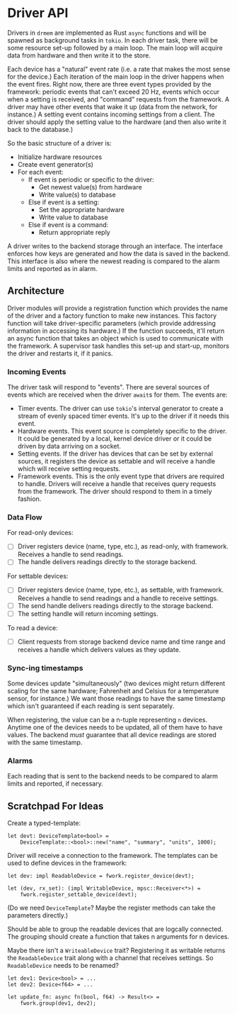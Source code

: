 # Driver API

Drivers in `drmem` are implemented as Rust `async` functions and will
be spawned as background tasks in `tokio`. In each driver task, there
will be some resource set-up followed by a main loop. The main loop
will acquire data from hardware and then write it to the store.

Each device has a "natural" event rate (i.e. a rate that makes the
most sense for the device.) Each iteration of the main loop in the
driver happens when the event fires. Right now, there are three event
types provided by the framework: periodic events that can't exceed 20
Hz, events which occur when a setting is received, and "command"
requests from the framework. A driver may have other events that wake
it up (data from the network, for instance.) A setting event contains
incoming settings from a client. The driver should apply the setting
value to the hardware (and then also write it back to the database.)

So the basic structure of a driver is:

- Initialize hardware resources
- Create event generator(s)
- For each event:
    - If event is periodic or specific to the driver:
        - Get newest value(s) from hardware
        - Write value(s) to database
    - Else if event is a setting:
        - Set the appropriate hardware
        - Write value to database
    - Else if event is a command:
        - Return appropriate reply

A driver writes to the backend storage through an interface. The
interface enforces how keys are generated and how the data is saved in
the backend. This interface is also where the newest reading is
compared to the alarm limits and reported as in alarm.

## Architecture

Driver modules will provide a registration function which provides the
name of the driver and a factory function to make new instances. This
factory function will take driver-specific parameters (which provide
addressing information in accessing its hardware.) If the function
succeeds, it'll return an async function that takes an object which is
used to communicate with the framework. A supervisor task handles this
set-up and start-up, monitors the driver and restarts it, if it
panics.

### Incoming Events

The driver task will respond to "events". There are several sources of
events which are received when the driver `await`s for them. The
events are:

- Timer events. The driver can use `tokio`'s interval generator to
  create a stream of evenly spaced timer events. It's up to the driver
  if it needs this event.
- Hardware events. This event source is completely specific to the
  driver. It could be generated by a local, kernel device driver or
  it could be driven by data arriving on a socket.
- Setting events. If the driver has devices that can be set by
  external sources, it registers the device as settable and will
  receive a handle which will receive setting requests.
- Framework events. This is the only event type that drivers are
  required to handle. Drivers will receive a handle that receives
  query requests from the framework. The driver should respond to them
  in a timely fashion.

### Data Flow

For read-only devices:

- [ ] Driver registers device (name, type, etc.), as read-only, with
      framework. Receives a handle to send readings.
- [ ] The handle delivers readings directly to the storage backend.

For settable devices:

- [ ] Driver registers device (name, type, etc.), as settable, with
      framework. Receives a handle to send readings and a handle to
      receive settings.
- [ ] The send handle delivers readings directly to the storage
      backend.
- [ ] The setting handle will return incoming settings.

To read a device:

- [ ] Client requests from storage backend device name and time range
      and receives a handle which delivers values as they update.

### Sync-ing timestamps

Some devices update "simultaneously" (two devices might return
different scaling for the same hardware; Fahrenheit and Celsius for a
temperature sensor, for instance.) We want those readings to have the
same timestamp which isn't guaranteed if each reading is sent
separately.

When registering, the value can be a n-tuple representing `n`
devices. Anytime one of the devices needs to be updated, all of them
have to have values. The backend *must* guarantee that all device
readings are stored with the same timestamp.

### Alarms

Each reading that is sent to the backend needs to be compared to alarm
limits and reported, if necessary.

## Scratchpad For Ideas

Create a typed-template:

```
let devt: DeviceTemplate<bool> =
    DeviceTemplate::<bool>::new("name", "summary", "units", 1000);
```

Driver will receive a connection to the framework. The templates can
be used to define devices in the framework:

```
let dev: impl ReadableDevice = fwork.register_device(devt);

let (dev, rx_set): (impl WritableDevice, mpsc::Receiver<*>) =
    fwork.register_settable_device(devt);
```

(Do we need `DeviceTemplate`? Maybe the register methods can take the
parameters directly.)

Should be able to group the readable devices that are logcally
connected. The grouping should create a function that takes n
arguments for n devices.

Maybe there isn't a `WriteableDevice` trait? Registering it as
writable returns the `ReadableDevice` trait along with a channel that
receives settings. So `ReadableDevice` needs to be renamed?

```
let dev1: Device<bool> = ...
let dev2: Device<f64> = ...

let update_fn: async fn(bool, f64) -> Result<> =
    fwork.group(dev1, dev2);
```

